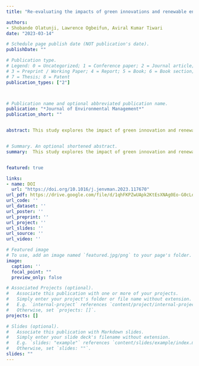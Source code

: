 ```yaml
---
title: "Re-evaluating the impacts of green innovations and renewable energy on carbon neutrality: Does social inclusiveness really matters?"

authors:
- Shobande Olatunji, Lawrence Ogbeifun, Aviral Kumar Tiwari
date: "2023-03-14"

# Schedule page publish date (NOT publication's date).
publishDate: ""

# Publication type.
# Legend: 0 = Uncategorized; 1 = Conference paper; 2 = Journal article;
# 3 = Preprint / Working Paper; 4 = Report; 5 = Book; 6 = Book section;
# 7 = Thesis; 8 = Patent
publication_types: ["2"]



# Publication name and optional abbreviated publication name.
publication: "*Journal of Environmental Management*"
publication_short: ""


abstract: This study explores the impact of green innovation and renewable energy on carbon emissions, considering the mediating role of social inclusivity for a panel of 24 countries in the Organization for Economic Co-operation and Development (OECD) from 1994 to 2019. The empirical strategy is framed in a generalized method of moments dynamic panel, which is novel for assessing the short-and long-term relationships among the variables. By controlling for confounders, we assessed the mechanism by which green innovation and renewable energy contribute to carbon emissions. Furthermore, for consistency with prior empirical research, we extended the analysis using alternative statistical specification by Hausman–Taylor and the feasible generalized least squares, which controls for potential endogeneity issues and cross-panel correlation. Our analysis suggests that green innovation and economic growth are positive and statistically significant predictors of carbon emissions. However, renewable energy and social inclusiveness were both negative and significant predictors of carbon emissions. These results suggest that renewable energy and social inclusiveness can serve as remedies for promoting environmental quality and reducing carbon emissions in OECD countries. Therefore, we recommend promoting the expansion of renewable energy at a lower cost to unserved and underserved communities and promoting social inclusiveness to achieve a net zero emission target.


# Summary. An optional shortened abstract.
summary:  This study explores the impact of green innovation and renewable energy on carbon emissions, considering the mediating role of social inclusivity for a panel of 24 countries in the Organization for Economic Co-operation and Development (OECD) from 1994 to 2019. The empirical strategy is framed in a generalized method of moments dynamic panel, which is novel for assessing the short-and long-term relationships among the variables. By controlling for confounders, we assessed the mechanism by which green innovation and renewable energy contribute to carbon emissions. Furthermore, for consistency with prior empirical research, we extended the analysis using alternative statistical specification by Hausman–Taylor and the feasible generalized least squares, which controls for potential endogeneity issues and cross-panel correlation. Our analysis suggests that green innovation and economic growth are positive and statistically significant predictors of carbon emissions. However, renewable energy and social inclusiveness were both negative and significant predictors of carbon emissions. These results suggest that renewable energy and social inclusiveness can serve as remedies for promoting environmental quality and reducing carbon emissions in OECD countries. Therefore, we recommend promoting the expansion of renewable energy at a lower cost to unserved and underserved communities and promoting social inclusiveness to achieve a net zero emission target.


featured: true

links:
- name: DOI
  url: "https://doi.org/10.1016/j.jenvman.2023.117670"
url_pdf: https://drive.google.com/file/d/1qhFKPZwUApk2KtEsXNAg0Eo-G0cLdILY/view?usp=share_link
url_code: ''
url_dataset: ''
url_poster: ''
url_preprint: ''
url_project: ''
url_slides: ''
url_source: ''
url_video: ''

# Featured image
# To use, add an image named `featured.jpg/png` to your page's folder. 
image:
  caption: ''
  focal_point: ""
  preview_only: false

# Associated Projects (optional).
#   Associate this publication with one or more of your projects.
#   Simply enter your project's folder or file name without extension.
#   E.g. `internal-project` references `content/project/internal-project/index.md`.
#   Otherwise, set `projects: []`.
projects: []

# Slides (optional).
#   Associate this publication with Markdown slides.
#   Simply enter your slide deck's filename without extension.
#   E.g. `slides: "example"` references `content/slides/example/index.md`.
#   Otherwise, set `slides: ""`.
slides: ""
---
```


